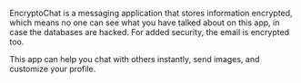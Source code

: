 EncryptoChat is a messaging application that stores information encrypted, which means no one can see what you have talked about on this app, in case the databases are hacked. For added security, the email is encrypted too.

This app can help you chat with others instantly, send images, and customize your profile.
